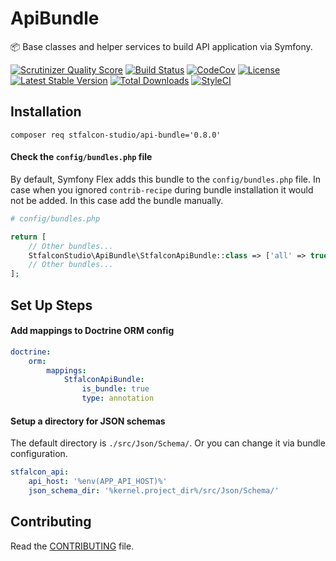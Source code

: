 # ApiBundle

:package: Base classes and helper services to build API application via Symfony.

[![Scrutinizer Quality Score](https://img.shields.io/scrutinizer/g/stfalcon-studio/ApiBundle.svg?style=flat-square)](https://scrutinizer-ci.com/g/stfalcon-studio/ApiBundle/)
[![Build Status](https://img.shields.io/github/workflow/status/stfalcon-studio/ApiBundle/CI/main?style=flat-square)](https://github.com/stfalcon-studio/ApiBundle/actions?query=workflow%3ACI+branch%3Amain+)
[![CodeCov](https://img.shields.io/codecov/c/github/stfalcon-studio/ApiBundle.svg?style=flat-square)](https://codecov.io/github/stfalcon-studio/ApiBundle)
[![License](https://img.shields.io/packagist/l/stfalcon-studio/api-bundle.svg?style=flat-square)](https://packagist.org/packages/stfalcon-studio/api-bundle)
[![Latest Stable Version](https://img.shields.io/packagist/v/stfalcon-studio/api-bundle.svg?style=flat-square)](https://packagist.org/packages/stfalcon-studio/api-bundle)
[![Total Downloads](https://img.shields.io/packagist/dt/stfalcon-studio/api-bundle.svg?style=flat-square)](https://packagist.org/packages/stfalcon-studio/api-bundle)
[![StyleCI](https://styleci.io/repos/257974142/shield?style=flat-square)](https://styleci.io/repos/257974142)

## Installation

```composer req stfalcon-studio/api-bundle='0.8.0'```

#### Check the `config/bundles.php` file

By default, Symfony Flex adds this bundle to the `config/bundles.php` file.
In case when you ignored `contrib-recipe` during bundle installation it would not be added. In this case add the bundle manually.

```php
# config/bundles.php

return [
    // Other bundles...
    StfalconStudio\ApiBundle\StfalconApiBundle::class => ['all' => true],
    // Other bundles...
];
```

## Set Up Steps

#### Add mappings to Doctrine ORM config

```yaml
doctrine:
    orm:
        mappings:
            StfalconApiBundle:
                is_bundle: true
                type: annotation
```

#### Setup a directory for JSON schemas

The default directory is `./src/Json/Schema/`. Or you can change it via bundle configuration.

```yaml
stfalcon_api:
    api_host: '%env(APP_API_HOST)%'
    json_schema_dir: '%kernel.project_dir%/src/Json/Schema/'
```

## Contributing

Read the [CONTRIBUTING](https://github.com/stfalcon-studio/ApiBundle/blob/master/.github/CONTRIBUTING.md) file.
